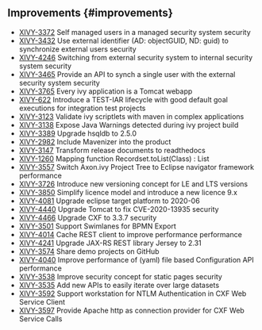 ## Improvements {#improvements}

* [XIVY-3372](https://jira.axonivy.com/jira/browse/XIVY-3372) Self managed users in a managed security system <span class="badge badge-pill badge-success">security</span>
* [XIVY-3432](https://jira.axonivy.com/jira/browse/XIVY-3432) Use external identifier (AD: objectGUID, ND: guid) to synchronize external users  <span class="badge badge-pill badge-success">security</span>
* [XIVY-4246](https://jira.axonivy.com/jira/browse/XIVY-4246) Switching from external security system to internal security system <span class="badge badge-pill badge-success">security</span>
* [XIVY-3465](https://jira.axonivy.com/jira/browse/XIVY-3465) Provide an API to synch a single user with the external security system <span class="badge badge-pill badge-success">security</span>
* [XIVY-3765](https://jira.axonivy.com/jira/browse/XIVY-3765) Every ivy application is a Tomcat webapp  
* [XIVY-622](https://jira.axonivy.com/jira/browse/XIVY-622) Introduce a TEST-IAR lifecycle with good default goal executions for integration test projects 
* [XIVY-3123](https://jira.axonivy.com/jira/browse/XIVY-3123) Validate ivy scriptlets with maven in complex applications 
* [XIVY-3138](https://jira.axonivy.com/jira/browse/XIVY-3138) Expose Java Warnings detected during ivy project build 
* [XIVY-3389](https://jira.axonivy.com/jira/browse/XIVY-3389) Upgrade hsqldb to 2.5.0 
* [XIVY-2982](https://jira.axonivy.com/jira/browse/XIVY-2982) Include Mavenizer into the product 
* [XIVY-3147](https://jira.axonivy.com/jira/browse/XIVY-3147) Transform release documents to readthedocs 
* [XIVY-1260](https://jira.axonivy.com/jira/browse/XIVY-1260) Mapping function Recordset.toList(Class<T>) : List<T> 
* [XIVY-3557](https://jira.axonivy.com/jira/browse/XIVY-3557) Switch Axon.ivy Project Tree to Eclipse navigator framework <span class="badge badge-pill badge-success">performance</span>
* [XIVY-3726](https://jira.axonivy.com/jira/browse/XIVY-3726) Introduce new versioning concept for LE and LTS versions 
* [XIVY-3850](https://jira.axonivy.com/jira/browse/XIVY-3850) Simplify licence model and introduce a new licence 9.x 
* [XIVY-4081](https://jira.axonivy.com/jira/browse/XIVY-4081) Upgrade eclipse target platform to 2020-06 
* [XIVY-4440](https://jira.axonivy.com/jira/browse/XIVY-4440) Upgrade Tomcat to fix CVE-2020-13935 <span class="badge badge-pill badge-success">security</span>
* [XIVY-4466](https://jira.axonivy.com/jira/browse/XIVY-4466) Upgrade CXF to 3.3.7 <span class="badge badge-pill badge-success">security</span>
* [XIVY-3501](https://jira.axonivy.com/jira/browse/XIVY-3501) Support Swimlanes for BPMN Export 
* [XIVY-4014](https://jira.axonivy.com/jira/browse/XIVY-4014) Cache REST client to improve performance <span class="badge badge-pill badge-success">performance</span>
* [XIVY-4241](https://jira.axonivy.com/jira/browse/XIVY-4241) Upgrade JAX-RS REST library Jersey to 2.31 
* [XIVY-3574](https://jira.axonivy.com/jira/browse/XIVY-3574) Share demo projects on GitHub 
* [XIVY-4040](https://jira.axonivy.com/jira/browse/XIVY-4040) Improve performance of (yaml) file based Configuration API <span class="badge badge-pill badge-success">performance</span>
* [XIVY-3538](https://jira.axonivy.com/jira/browse/XIVY-3538) Improve security concept for static pages <span class="badge badge-pill badge-success">security</span>
* [XIVY-3535](https://jira.axonivy.com/jira/browse/XIVY-3535) Add new APIs to easily iterate over large datasets  
* [XIVY-3592](https://jira.axonivy.com/jira/browse/XIVY-3592) Support workstation for NTLM Authentication in CXF Web Service Client 
* [XIVY-3597](https://jira.axonivy.com/jira/browse/XIVY-3597) Provide Apache http as connection provider for CXF Web Service Calls

